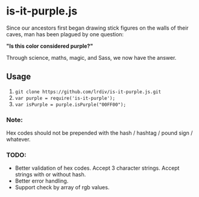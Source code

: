 is-it-purple.js
===============

Since our ancestors first began drawing stick figures on the walls of their caves, man has been plagued by one question:

**"Is this color considered purple?"**

Through science, maths, magic, and Sass, we now have the answer.

Usage
-----
1. `git clone https://github.com/lrdiv/is-it-purple.js.git`
2. `var purple = require('is-it-purple');`
3. `var isPurple = purple.isPurple("00FF00");`

### Note:
Hex codes should not be prepended with the hash / hashtag / pound sign / whatever.

### TODO:
- Better validation of hex codes. Accept 3 character strings. Accept strings with or without hash.
- Better error handling.
- Support check by array of rgb values.
